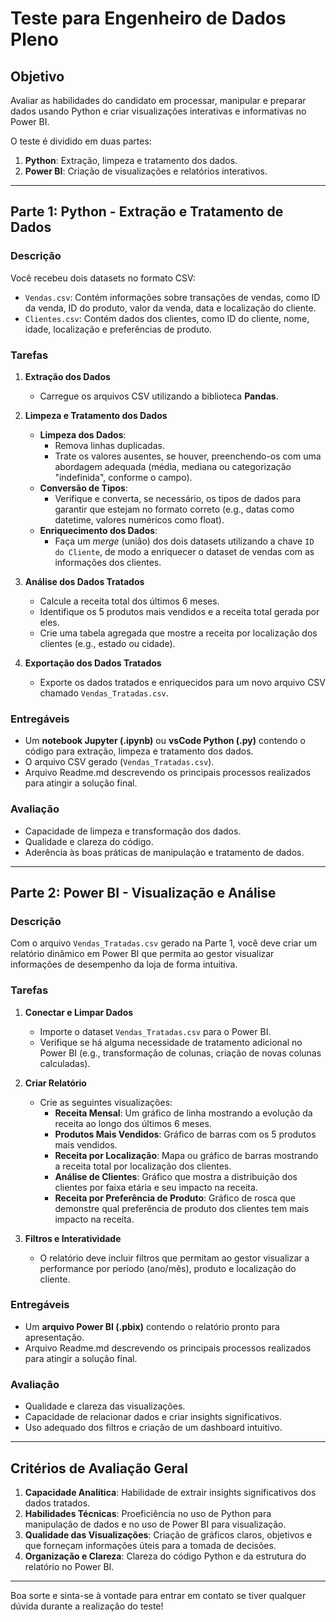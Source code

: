 # Teste para Engenheiro de Dados Pleno

## Objetivo
Avaliar as habilidades do candidato em processar, manipular e preparar dados usando Python e criar visualizações interativas e informativas no Power BI.

O teste é dividido em duas partes:
1. **Python**: Extração, limpeza e tratamento dos dados.
2. **Power BI**: Criação de visualizações e relatórios interativos.

---

## Parte 1: Python - Extração e Tratamento de Dados

### Descrição
Você recebeu dois datasets no formato CSV:
- `Vendas.csv`: Contém informações sobre transações de vendas, como ID da venda, ID do produto, valor da venda, data e localização do cliente.
- `Clientes.csv`: Contém dados dos clientes, como ID do cliente, nome, idade, localização e preferências de produto.

### Tarefas
1. **Extração dos Dados**
   - Carregue os arquivos CSV utilizando a biblioteca **Pandas**.

2. **Limpeza e Tratamento dos Dados**
   - **Limpeza dos Dados**:
     - Remova linhas duplicadas.
     - Trate os valores ausentes, se houver, preenchendo-os com uma abordagem adequada (média, mediana ou categorização "indefinida", conforme o campo).
   - **Conversão de Tipos**:
     - Verifique e converta, se necessário, os tipos de dados para garantir que estejam no formato correto (e.g., datas como datetime, valores numéricos como float).
   - **Enriquecimento dos Dados**:
     - Faça um *merge* (união) dos dois datasets utilizando a chave `ID do Cliente`, de modo a enriquecer o dataset de vendas com as informações dos clientes.

3. **Análise dos Dados Tratados**
   - Calcule a receita total dos últimos 6 meses.
   - Identifique os 5 produtos mais vendidos e a receita total gerada por eles.
   - Crie uma tabela agregada que mostre a receita por localização dos clientes (e.g., estado ou cidade).

4. **Exportação dos Dados Tratados**
   - Exporte os dados tratados e enriquecidos para um novo arquivo CSV chamado `Vendas_Tratadas.csv`.

### Entregáveis
- Um **notebook Jupyter (.ipynb)** ou **vsCode Python (.py)** contendo o código para extração, limpeza e tratamento dos dados.
- O arquivo CSV gerado (`Vendas_Tratadas.csv`).
- Arquivo Readme.md descrevendo os principais processos realizados para atingir a solução final.

### Avaliação
- Capacidade de limpeza e transformação dos dados.
- Qualidade e clareza do código.
- Aderência às boas práticas de manipulação e tratamento de dados.

---

## Parte 2: Power BI - Visualização e Análise

### Descrição
Com o arquivo `Vendas_Tratadas.csv` gerado na Parte 1, você deve criar um relatório dinâmico em Power BI que permita ao gestor visualizar informações de desempenho da loja de forma intuitiva.

### Tarefas
1. **Conectar e Limpar Dados**
   - Importe o dataset `Vendas_Tratadas.csv` para o Power BI.
   - Verifique se há alguma necessidade de tratamento adicional no Power BI (e.g., transformação de colunas, criação de novas colunas calculadas).

2. **Criar Relatório**
   - Crie as seguintes visualizações:
     - **Receita Mensal**: Um gráfico de linha mostrando a evolução da receita ao longo dos últimos 6 meses.
     - **Produtos Mais Vendidos**: Gráfico de barras com os 5 produtos mais vendidos.
     - **Receita por Localização**: Mapa ou gráfico de barras mostrando a receita total por localização dos clientes.
     - **Análise de Clientes**: Gráfico que mostra a distribuição dos clientes por faixa etária e seu impacto na receita.
     - **Receita por Preferência de Produto**: Gráfico de rosca que demonstre qual preferência de produto dos clientes tem mais impacto na receita.

3. **Filtros e Interatividade**
   - O relatório deve incluir filtros que permitam ao gestor visualizar a performance por período (ano/mês), produto e localização do cliente.

### Entregáveis
- Um **arquivo Power BI (.pbix)** contendo o relatório pronto para apresentação.
- Arquivo Readme.md descrevendo os principais processos realizados para atingir a solução final.

### Avaliação
- Qualidade e clareza das visualizações.
- Capacidade de relacionar dados e criar insights significativos.
- Uso adequado dos filtros e criação de um dashboard intuitivo.

---

## Critérios de Avaliação Geral

1. **Capacidade Analítica**: Habilidade de extrair insights significativos dos dados tratados.
2. **Habilidades Técnicas**: Proeficiência no uso de Python para manipulação de dados e no uso de Power BI para visualização.
3. **Qualidade das Visualizações**: Criação de gráficos claros, objetivos e que forneçam informações úteis para a tomada de decisões.
4. **Organização e Clareza**: Clareza do código Python e da estrutura do relatório no Power BI.

---

Boa sorte e sinta-se à vontade para entrar em contato se tiver qualquer dúvida durante a realização do teste!
